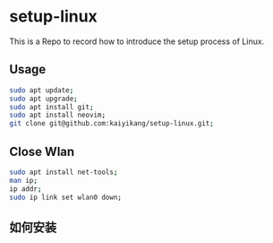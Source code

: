 # setup-linux

This is a Repo to record how to introduce the setup process of Linux.

## Usage

```bash
sudo apt update;
sudo apt upgrade;
sudo apt install git;
sudo apt install neovim;
git clone git@github.com:kaiyikang/setup-linux.git;
```


## Close Wlan

```bash
sudo apt install net-tools;
man ip;
ip addr;
sudo ip link set wlan0 down;
```


## 如何安装
